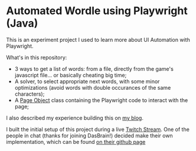 # Automated Wordle using Playwright (Java)

This is an experiment project I used to learn more about UI Automation with Playwright.

What's in this repository:

- 3 ways to get a list of words: from a file, directly from the game's javascript file... or basically cheating big time;
- A solver, to select appropriate next words, with some minor optimizations (avoid words with double occurances of the same characters);
- A [Page Object](WordlePage) class containing the Playwright code to interact with the page;

I also described my experience building this on [my blog](https://www.tomcools.be/post/jan-2022-playwright-wordle/).

I built the initial setup of this project during a live [Twitch Stream](https://www.twitch.tv/videos/1263512453).
One of the people in chat (thanks for joining DasBrain!) decided make their own implementation, which can be found [on their github page](https://github.com/DasBrain/playwright-wordle/tree/master)
